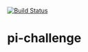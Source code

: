 [![Build Status](http://43.205.235.37:8080/buildStatus/icon?job=pi-challenge)](http://43.205.235.37:8080/job/pi-challenge/)

# pi-challenge


